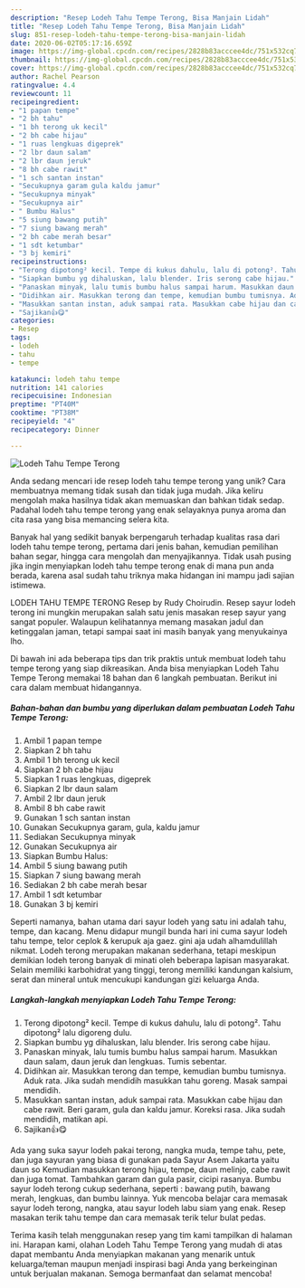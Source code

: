 ```yaml
---
description: "Resep Lodeh Tahu Tempe Terong, Bisa Manjain Lidah"
title: "Resep Lodeh Tahu Tempe Terong, Bisa Manjain Lidah"
slug: 851-resep-lodeh-tahu-tempe-terong-bisa-manjain-lidah
date: 2020-06-02T05:17:16.659Z
image: https://img-global.cpcdn.com/recipes/2828b83acccee4dc/751x532cq70/lodeh-tahu-tempe-terong-foto-resep-utama.jpg
thumbnail: https://img-global.cpcdn.com/recipes/2828b83acccee4dc/751x532cq70/lodeh-tahu-tempe-terong-foto-resep-utama.jpg
cover: https://img-global.cpcdn.com/recipes/2828b83acccee4dc/751x532cq70/lodeh-tahu-tempe-terong-foto-resep-utama.jpg
author: Rachel Pearson
ratingvalue: 4.4
reviewcount: 11
recipeingredient:
- "1 papan tempe"
- "2 bh tahu"
- "1 bh terong uk kecil"
- "2 bh cabe hijau"
- "1 ruas lengkuas digeprek"
- "2 lbr daun salam"
- "2 lbr daun jeruk"
- "8 bh cabe rawit"
- "1 sch santan instan"
- "Secukupnya garam gula kaldu jamur"
- "Secukupnya minyak"
- "Secukupnya air"
- " Bumbu Halus"
- "5 siung bawang putih"
- "7 siung bawang merah"
- "2 bh cabe merah besar"
- "1 sdt ketumbar"
- "3 bj kemiri"
recipeinstructions:
- "Terong dipotong² kecil. Tempe di kukus dahulu, lalu di potong². Tahu dipotong² lalu digoreng dulu."
- "Siapkan bumbu yg dihaluskan, lalu blender. Iris serong cabe hijau."
- "Panaskan minyak, lalu tumis bumbu halus sampai harum. Masukkan daun salam, daun jeruk dan lengkuas. Tumis sebentar."
- "Didihkan air. Masukkan terong dan tempe, kemudian bumbu tumisnya. Aduk rata. Jika sudah mendidih masukkan tahu goreng. Masak sampai mendidih."
- "Masukkan santan instan, aduk sampai rata. Masukkan cabe hijau dan cabe rawit. Beri garam, gula dan kaldu jamur. Koreksi rasa. Jika sudah mendidih, matikan api."
- "Sajikan👍😋"
categories:
- Resep
tags:
- lodeh
- tahu
- tempe

katakunci: lodeh tahu tempe 
nutrition: 141 calories
recipecuisine: Indonesian
preptime: "PT40M"
cooktime: "PT38M"
recipeyield: "4"
recipecategory: Dinner

---
```



![Lodeh Tahu Tempe Terong](https://img-global.cpcdn.com/recipes/2828b83acccee4dc/751x532cq70/lodeh-tahu-tempe-terong-foto-resep-utama.jpg)

Anda sedang mencari ide resep lodeh tahu tempe terong yang unik? Cara membuatnya memang tidak susah dan tidak juga mudah. Jika keliru mengolah maka hasilnya tidak akan memuaskan dan bahkan tidak sedap. Padahal lodeh tahu tempe terong yang enak selayaknya punya aroma dan cita rasa yang bisa memancing selera kita.

Banyak hal yang sedikit banyak berpengaruh terhadap kualitas rasa dari lodeh tahu tempe terong, pertama dari jenis bahan, kemudian pemilihan bahan segar, hingga cara mengolah dan menyajikannya. Tidak usah pusing jika ingin menyiapkan lodeh tahu tempe terong enak di mana pun anda berada, karena asal sudah tahu triknya maka hidangan ini mampu jadi sajian istimewa.

LODEH TAHU TEMPE TERONG Resep by Rudy Choirudin. Resep sayur lodeh terong ini mungkin merupakan salah satu jenis masakan resep sayur yang sangat populer. Walaupun kelihatannya memang masakan jadul dan ketinggalan jaman, tetapi sampai saat ini masih banyak yang menyukainya lho.


Di bawah ini ada beberapa tips dan trik praktis untuk membuat lodeh tahu tempe terong yang siap dikreasikan. Anda bisa menyiapkan Lodeh Tahu Tempe Terong memakai 18 bahan dan 6 langkah pembuatan. Berikut ini cara dalam membuat hidangannya.

<!--inarticleads1-->

##### Bahan-bahan dan bumbu yang diperlukan dalam pembuatan Lodeh Tahu Tempe Terong:

1. Ambil 1 papan tempe
1. Siapkan 2 bh tahu
1. Ambil 1 bh terong uk kecil
1. Siapkan 2 bh cabe hijau
1. Siapkan 1 ruas lengkuas, digeprek
1. Siapkan 2 lbr daun salam
1. Ambil 2 lbr daun jeruk
1. Ambil 8 bh cabe rawit
1. Gunakan 1 sch santan instan
1. Gunakan Secukupnya garam, gula, kaldu jamur
1. Sediakan Secukupnya minyak
1. Gunakan Secukupnya air
1. Siapkan  Bumbu Halus:
1. Ambil 5 siung bawang putih
1. Siapkan 7 siung bawang merah
1. Sediakan 2 bh cabe merah besar
1. Ambil 1 sdt ketumbar
1. Gunakan 3 bj kemiri


Seperti namanya, bahan utama dari sayur lodeh yang satu ini adalah tahu, tempe, dan kacang. Menu didapur mungil bunda hari ini cuma sayur lodeh tahu tempe, telor ceplok &amp; kerupuk aja gaez. gini aja udah alhamdulillah nikmat. Lodeh terong merupakan makanan sederhana, tetapi meskipun demikian lodeh terong banyak di minati oleh beberapa lapisan masyarakat. Selain memiliki karbohidrat yang tinggi, terong memiliki kandungan kalsium, serat dan mineral untuk mencukupi kandungan gizi keluarga Anda. 

<!--inarticleads2-->

##### Langkah-langkah menyiapkan Lodeh Tahu Tempe Terong:

1. Terong dipotong² kecil. Tempe di kukus dahulu, lalu di potong². Tahu dipotong² lalu digoreng dulu.
1. Siapkan bumbu yg dihaluskan, lalu blender. Iris serong cabe hijau.
1. Panaskan minyak, lalu tumis bumbu halus sampai harum. Masukkan daun salam, daun jeruk dan lengkuas. Tumis sebentar.
1. Didihkan air. Masukkan terong dan tempe, kemudian bumbu tumisnya. Aduk rata. Jika sudah mendidih masukkan tahu goreng. Masak sampai mendidih.
1. Masukkan santan instan, aduk sampai rata. Masukkan cabe hijau dan cabe rawit. Beri garam, gula dan kaldu jamur. Koreksi rasa. Jika sudah mendidih, matikan api.
1. Sajikan👍😋


Ada yang suka sayur lodeh pakai terong, nangka muda, tempe tahu, pete, dan juga sayuran yang biasa di gunakan pada Sayur Asem Jakarta yaitu daun so Kemudian masukkan terong hijau, tempe, daun melinjo, cabe rawit dan juga tomat. Tambahkan garam dan gula pasir, cicipi rasanya. Bumbu sayur lodeh terong cukup sederhana, seperti : bawang putih, bawang merah, lengkuas, dan bumbu lainnya. Yuk mencoba belajar cara memasak sayur lodeh terong, nangka, atau sayur lodeh labu siam yang enak. Resep masakan terik tahu tempe dan cara memasak terik telur bulat pedas. 

Terima kasih telah menggunakan resep yang tim kami tampilkan di halaman ini. Harapan kami, olahan Lodeh Tahu Tempe Terong yang mudah di atas dapat membantu Anda menyiapkan makanan yang menarik untuk keluarga/teman maupun menjadi inspirasi bagi Anda yang berkeinginan untuk berjualan makanan. Semoga bermanfaat dan selamat mencoba!
